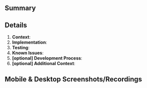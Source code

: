 ## Summary
<!-- 
Please do not leave this blank 
This PR [adds/removes/fixes/replaces] the [feature/bug/etc]. 
-->

## Details 
1. **Context**:
   <!-- Describe the problem the PR addresses and why the change is necessary. -->
2. **Implementation**:
   <!-- Mention any significant decisions or design choices. -->
3. **Testing**:
   <!-- Decribe how the changes were tested. -->
4. **Known Issues**:
   <!-- Note any known issues or future work that needs to be done, link any relevant issues and/or documentation (if available). If there are none, write 'N/A'. -->
5. **[optional] Development Process**:
    <!-- Summarize the steps taken to implement the changes in this PR. -->
6. **[optional] Additional Context**:
    <!-- Provide any additional information that may be useful to know. --> 

## Mobile & Desktop Screenshots/Recordings
<!--
Visual changes require screenshots and/or recordings. For non-visual changes, write 'N/A' or include any screenshots/recordings that help with understanding the changes.
If there are known issues, include relevant screenshots or recordings here.
-->

<!--
Notes:
- Please use clear and descriptive commit messages.
- Please create small PRs (change less than 300 lines of code). In most cases, this will be possible.
-->
